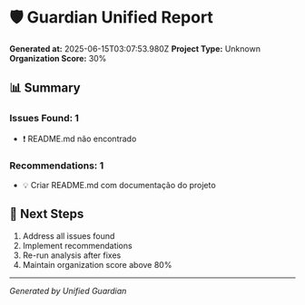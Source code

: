 # 🛡️ Guardian Unified Report

**Generated at:** 2025-06-15T03:07:53.980Z
**Project Type:** Unknown
**Organization Score:** 30%

## 📊 Summary

### Issues Found: 1
- ❗ README.md não encontrado

### Recommendations: 1
- 💡 Criar README.md com documentação do projeto

## 🎯 Next Steps

1. Address all issues found
2. Implement recommendations
3. Re-run analysis after fixes
4. Maintain organization score above 80%

---
*Generated by Unified Guardian*
